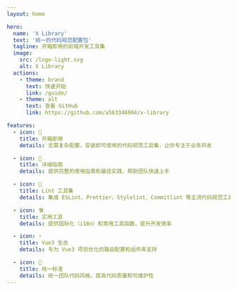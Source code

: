 ```yaml
---
layout: home

hero:
  name: 'X Library'
  text: '统一的代码规范配置包'
  tagline: 开箱即用的前端开发工具集
  image:
    src: /logo-light.svg
    alt: X Library
  actions:
    - theme: brand
      text: 快速开始
      link: /guide/
    - theme: alt
      text: 查看 GitHub
      link: https://github.com/a563346904/x-library

features:
  - icon: 🚀
    title: 开箱即用
    details: 无需复杂配置，安装即可使用的代码规范工具集，让你专注于业务开发

  - icon: 📖
    title: 详细指南
    details: 提供完整的使用指南和最佳实践，帮助团队快速上手

  - icon: 🔧
    title: Lint 工具集
    details: 集成 ESLint、Prettier、Stylelint、Commitlint 等主流代码规范工具

  - icon: 🛠️
    title: 实用工具
    details: 提供国际化（i18n）和常用工具函数，提升开发效率

  - icon: ⚡
    title: Vue3 生态
    details: 专为 Vue3 项目优化的路由配置和组件库支持

  - icon: 🎯
    title: 统一标准
    details: 统一团队代码风格，提高代码质量和可维护性
---
```

